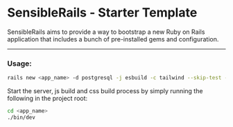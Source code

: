 # SensibleRails - Starter Template
      
SensibleRails aims to provide a way to bootstrap a new Ruby on Rails application that includes a bunch of pre-installed gems and configuration.  

___

### Usage:

```bash
rails new <app_name> -d postgresql -j esbuild -c tailwind --skip-test -m "https://raw.githubusercontent.com/davidteren/basic_rails_starter_template/main/template.rb"
```

Start the server, js build and css build process by simply running the following in the project root:
```bash
cd <app_name>
./bin/dev
```
